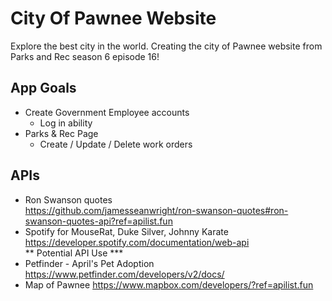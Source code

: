 # City Of Pawnee Website

Explore the best city in the world.
Creating the city of Pawnee website from Parks and Rec season 6 episode 16!

## App Goals

- Create Government Employee accounts
  - Log in ability
- Parks & Rec Page
  - Create / Update / Delete work orders

## APIs

- Ron Swanson quotes  
  https://github.com/jamesseanwright/ron-swanson-quotes#ron-swanson-quotes-api?ref=apilist.fun
- Spotify for MouseRat, Duke Silver, Johnny Karate  
  https://developer.spotify.com/documentation/web-api  
  ** Potential API Use \***
- Petfinder - April's Pet Adoption  
  https://www.petfinder.com/developers/v2/docs/
- Map of Pawnee
  https://www.mapbox.com/developers/?ref=apilist.fun
